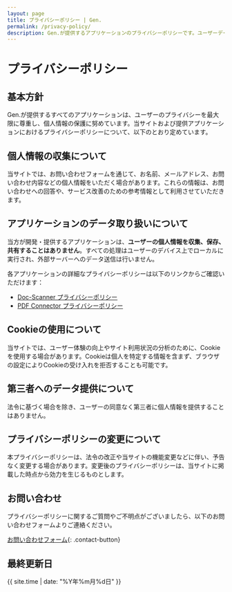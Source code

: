 ```yaml
---
layout: page
title: プライバシーポリシー | Gen.
permalink: /privacy-policy/
description: Gen.が提供するアプリケーションのプライバシーポリシーです。ユーザーデータの取り扱いについての方針を説明しています。
---
```


# プライバシーポリシー

## 基本方針

Gen.が提供するすべてのアプリケーションは、ユーザーのプライバシーを最大限に尊重し、個人情報の保護に努めています。当サイトおよび提供アプリケーションにおけるプライバシーポリシーについて、以下のとおり定めています。

## 個人情報の収集について

当サイトでは、お問い合わせフォームを通じて、お名前、メールアドレス、お問い合わせ内容などの個人情報をいただく場合があります。これらの情報は、お問い合わせへの回答や、サービス改善のための参考情報として利用させていただきます。

## アプリケーションのデータ取り扱いについて

当方が開発・提供するアプリケーションは、**ユーザーの個人情報を収集、保存、共有することはありません**。すべての処理はユーザーのデバイス上でローカルに実行され、外部サーバーへのデータ送信は行いません。

各アプリケーションの詳細なプライバシーポリシーは以下のリンクからご確認いただけます：

- [Doc-Scanner プライバシーポリシー](/Doc-Scanner_privacy-policy/)
- [PDF Connector プライバシーポリシー](/PDF_connector_privacy-policy/)

## Cookieの使用について

当サイトでは、ユーザー体験の向上やサイト利用状況の分析のために、Cookieを使用する場合があります。Cookieは個人を特定する情報を含まず、ブラウザの設定によりCookieの受け入れを拒否することも可能です。

## 第三者へのデータ提供について

法令に基づく場合を除き、ユーザーの同意なく第三者に個人情報を提供することはありません。

## プライバシーポリシーの変更について

本プライバシーポリシーは、法令の改正や当サイトの機能変更などに伴い、予告なく変更する場合があります。変更後のプライバシーポリシーは、当サイトに掲載した時点から効力を生じるものとします。

## お問い合わせ

プライバシーポリシーに関するご質問やご不明点がございましたら、以下のお問い合わせフォームよりご連絡ください。

[お問い合わせフォーム](https://forms.gle/vqF9APC4MJY1sH676){: .contact-button}

## 最終更新日

{{ site.time | date: "%Y年%m月%d日" }}
